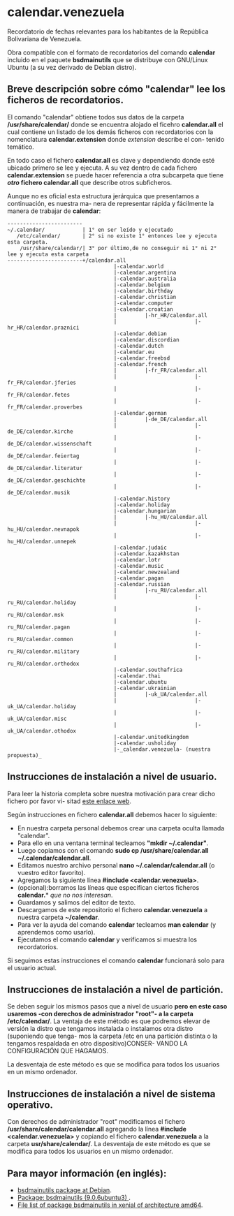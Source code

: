 # calendar.venezuela

Recordatorio de fechas relevantes para los habitantes de la República Bolivariana de Venezuela.

Obra compatible con el formato de recordatorios del comando **calendar** incluido en el paquete
**bsdmainutils** que se distribuye con GNU/Linux Ubuntu (a su vez derivado de Debian distro).

## Breve descripción sobre cómo "calendar" lee los ficheros de recordatorios.

El comando "calendar" obtiene  todos sus  datos de la carpeta **/usr/share/calendar/** donde se
encuentra alojado el ficehro **calendar.all** el cual contiene un listado de los demás ficheros
con recordatorios con la nomenclatura **calendar.extension** donde _extension_ describe el con-
tenido temático.

En todo caso el fichero **calendar.all** es  clave y dependiendo  donde esté ubicado primero se
lee y ejecuta. A su vez dentro de cada fichero **calendar.extension** se puede hacer referencia
a otra subcarpeta que tiene **_otro_ fichero calendar.all** que describe otros subficheros.

Aunque no es oficial esta  estructura jerárquica que presentamos a continuación, es nuestra ma-
nera de representar rápida y fácilmente la manera de trabajar de **calendar**:

	------------------------
	~/.calendar/            | 1° en ser leído y ejecutado
	   /etc/calendar/       | 2° si no existe 1° entonces lee y ejecuta esta carpeta.
	    /usr/share/calendar/| 3° por último,de no conseguir ni 1° ni 2° lee y ejecuta esta carpeta
	------------------------+/calendar.all
	                                  |-calendar.world
	                                  |-calendar.argentina
	                                  |-calendar.australia
	                                  |-calendar.belgium
	                                  |-calendar.birthday
	                                  |-calendar.christian
	                                  |-calendar.computer
	                                  |-calendar.croatian
	                                  |         |-hr_HR/calendar.all
	                                  |                         |-hr_HR/calendar.praznici
	                                  |-calendar.debian
	                                  |-calendar.discordian
        	                          |-calendar.dutch
	                                  |-calendar.eu
	                                  |-calendar.freebsd
	                                  |-calendar.french
	                                  |         |-fr_FR/calendar.all
	                                  |                         |-fr_FR/calendar.jferies
	                                  |                         |-fr_FR/calendar.fetes
	                                  |                         |-fr_FR/calendar.proverbes
	                                  |-calendar.german
	                                  |         |-de_DE/calendar.all
	                                  |                         |-de_DE/calendar.kirche
	                                  |                         |-de_DE/calendar.wissenschaft
        	                          |                         |-de_DE/calendar.feiertag
	                                  |                         |-de_DE/calendar.literatur
	                                  |                         |-de_DE/calendar.geschichte
	                                  |                         |-de_DE/calendar.musik
	                                  |-calendar.history
	                                  |-calendar.holiday
	                                  |-calendar.hungarian
	                                  |         |-hu_HU/calendar.all
	                                  |                         |-hu_HU/calendar.nevnapok
	                                  |                         |-hu_HU/calendar.unnepek
	                                  |-calendar.judaic
	                                  |-calendar.kazakhstan
	                                  |-calendar.lotr
        	                          |-calendar.music
	                                  |-calendar.newzealand
	                                  |-calendar.pagan
	                                  |-calendar.russian
        	                          |         |-ru_RU/calendar.all
	                                  |                         |-ru_RU/calendar.holiday
	                                  |                         |-ru_RU/calendar.msk
	                                  |                         |-ru_RU/calendar.pagan
	                                  |                         |-ru_RU/calendar.common
	                                  |                         |-ru_RU/calendar.military
	                                  |                         |-ru_RU/calendar.orthodox
	                                  |-calendar.southafrica
	                                  |-calendar.thai
	                                  |-calendar.ubuntu
	                                  |-calendar.ukrainian
	                                  |         |-uk_UA/calendar.all
	                                  |                         |-uk_UA/calendar.holiday
	                                  |                         |-uk_UA/calendar.misc
	                                  |                         |-uk_UA/calendar.othodox
	                                  |-calendar.unitedkingdom
	                                  |-calendar.usholiday
	                                  |-_calendar.venezuela- (nuestra propuesta)_

## Instrucciones de instalación a nivel de usuario.

Para leer la historia completa sobre nuestra motivación para crear dicho fichero por favor vi-
sitad [este enlace web](http://www.ks7000.net.ve/2017/04/21/comandos-gnulinux-conocidos/).

Según instrucciones en fichero **calendar.all** debemos hacer lo siguiente:

* En nuestra carpeta personal debemos crear una carpeta oculta llamada "calendar".
* Para ello en una ventana terminal tecleamos **"mkdir ~/.calendar"**.
* Luego copiamos con el comando **sudo cp /usr/share/calendar.all ~/.calendar/calendar.all**.
* Editamos nuestro archivo personal **nano ~/.calendar/calendar.all** (o vuestro editor favorito).
* Agregamos la siguiente línea **#include <calendar.venezuela>**.
* (opcional):borramos las líneas que especifican ciertos ficheros **calendar.*** _que no nos interesan_.
* Guardamos y salimos del editor de texto.
* Descargamos de este repositorio el fichero **calendar.venezuela** a nuestra carpeta **~/calendar**.
* Para ver la ayuda del comando **calendar** tecleamos **man calendar** (y aprendemos como usarlo).
* Ejecutamos el comando **calendar** y verificamos si muestra los recordatorios.

Si seguimos estas instrucciones el comando **calendar** funcionará solo para el usuario actual.

## Instrucciones de instalación a nivel de partición.

Se deben seguir los mismos pasos que a nivel de usuario **pero en este caso usaremos -con derechos
de administrador "root"- a la carpeta /etc/calendar/**. La ventaja de este  método es que podremos
elevar de versión la distro que tengamos instalada o instalamos otra distro (suponiendo que tenga-
mos la carpeta /etc en una partición distinta o la tengamos respaldada en otro dispositivo)CONSER-
VANDO LA CONFIGURACIÓN QUE HAGAMOS.

La desventaja de este método es que se modifica para todos los usuarios en un mismo ordenador.

## Instrucciones de instalación a nivel de sistema operativo.

Con derechos de  administrador "root" modificamos  el fichero **/usr/share/calendar/calendar.all**
agregando la línea **#include <calendar.venezuela>** y copiando el fichero **calendar.venezuela** a
la carpeta **usr/share/calendar/**. La desventaja de este método es que se modifica para todos los
usuarios en un mismo ordenador.

## Para mayor información (en inglés):
* [bsdmainutils package at Debian](http://metadata.ftp-master.debian.org/changelogs/main/b/bsdmainutils/bsdmainutils_9.0.12+nmu1_copyright).
* [Package: bsdmainutils (9.0.6ubuntu3) ](http://packages.ubuntu.com/xenial/bsdmainutils).
* [File list of package bsdmainutils in xenial of architecture amd64](http://packages.ubuntu.com/xenial/amd64/bsdmainutils/filelist).
